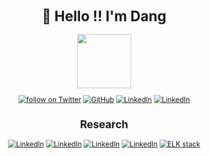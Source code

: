 <h1 align="center">👋 Hello !! I'm Dang </h1>
<p align="center">
<img   style="display: block; margin-left:auto; margin-right:auto" src="https://simpleicons.org/icons/github.svg" height="108" width="108" />
</p>


<p align="center">
    <a href="https://t.me/tranguet">
        <img src="https://img.shields.io/badge/Telegram--_.svg?style=social&logo=telegram"
            alt="follow on Twitter"></a>
    <a href="https://github.com/DHaiDang">
        <img src="https://img.shields.io/github/followers/DHaiDang.svg?label=GitHub&style=social" 
            alt="GitHub"></a>
    <a href="https://www.linkedin.com/in/dang-dong-8738641a6/">
        <img src="https://img.shields.io/badge/LinkedIn--_.svg?style=social&logo=linkedin"      
            alt="LinkedIn"></a>
    <a href="#">
        <img src="https://img.shields.io/badge/Skype @donghaidang179--_.svg?style=social&logo=skype"      
            alt="LinkedIn"></a>
</p>

<h2 align="center">Research</h2>
<p align="center">
<a href="https://github.com/DHaiDang/TICK_stack_docker-compose.git">
        <img src="https://img.shields.io/badge/TickStack--_.svg?style=social&logo=influxdb"      
            alt="LinkedIn"></a>
<a href="https://github.com/DHaiDang/Config_nginx_reverse-proxy_modsecurity">
        <img src="https://img.shields.io/badge/Nginx--_.svg?style=social&logo=nginx"      
            alt="LinkedIn"></a>      
<a href="https://github.com/DHaiDang/Devops_research">
        <img src="https://img.shields.io/badge/Docker--_.svg?style=social&logo=docker"      
            alt="LinkedIn"></a>
            <a href="https://github.com/DHaiDang/Top_10_Owasp_research">
        <img src="https://img.shields.io/badge/Owasp--_.svg?style=social&logo=owasp"      
            alt="LinkedIn"></a>
<a href="https://github.com/DHaiDang/Devops_research">
        <img src="https://img.shields.io/badge/Elastic%20Stack-7.9.2-00bfb3?style=flat&logo=elastic-stack"      
            alt="ELK stack"></a>
         
</p>
